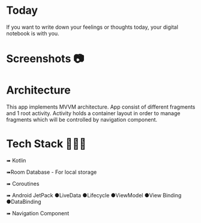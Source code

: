 # Today

If you want to write down your feelings or thoughts today, your digital notebook is with you.

# Screenshots 📷


# Architecture
This app implements MVVM architecture. App consist of different fragments and 1 root activity.
Activity holds a container layout in order to manage fragments which will be controlled by navigation component.

# Tech Stack 👩🏽‍💻
➠ Kotlin

➠Room Database - For local storage

➠ Coroutines

➠ Android JetPack
   ●LiveData
   ●Lifecycle
   ●ViewModel
   ●View Binding
   ●DataBinding

➠ Navigation Component


